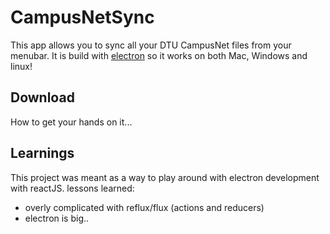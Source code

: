 

# CampusNetSync

This app allows you to sync all your DTU CampusNet files from your menubar. It is build with [electron](http://electron.atom.io/) so it works on both Mac, Windows and linux!


## Download

How to get your hands on it...


## Learnings

This project was meant as a way to play around with electron development with reactJS. lessons learned:

* overly complicated with reflux/flux (actions and reducers)
* electron is big..




